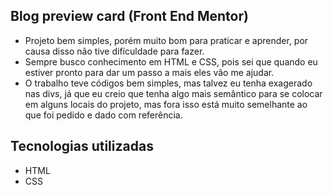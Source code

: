 ## Blog preview card (Front End Mentor)

- Projeto bem simples, porém muito bom para praticar e aprender, por causa disso não tive difículdade para fazer.
- Sempre busco conhecimento em HTML e CSS, pois sei que quando eu estiver pronto para dar um passo a mais eles vão me ajudar.
- O trabalho teve códigos bem simples, mas talvez eu tenha exagerado nas divs, já que eu creio que tenha algo mais semântico para se colocar em alguns locais do projeto, mas fora isso está muito semelhante ao que foi pedido e dado com referência.

## Tecnologias utilizadas 

- HTML
- CSS